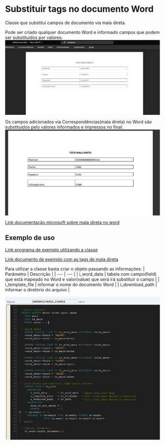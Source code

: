 # Substituir tags no documento Word
 Classe que substitui campos de documento via mala direta.
 
 Pode ser criado qualquer documento Word e informado campos que podem ser substituidos por valores:
   <img src='img/documentotag.png' align=center>
   
  Os campos adicionados via Correspondências(mala direta) no Word são substituidos pelo valores informados e impressos no final:
 <img src='img/documentotagsubstituida.png' align=center>

[Link documentação microsoft sobre mala direta no word](https://support.microsoft.com/pt-br/help/318118/how-to-use-the-mail-merge-feature-in-word-to-create-and-to-print-form) 

## Exemplo de uso

[Link programa de exemplo utilizando a classe](src/zwordmailmerge_example.prog.abap)

[Link documento de exemplo com as tags de mala direta](example/testdocument.docx)

Para utilizar a classe basta criar o objeto passando as informações:
| Parâmetro | Descrição |
| --- | --- |
| i_word_data | tabela com campo(field) que está mapeado no Word e valor(value) que será irá substituir o campo |
| i_template_file | informar o nome do documento Word |
| i_download_path | informar o diretório do arquivo |

<img src='img/exemplo.png' align=center>
 




